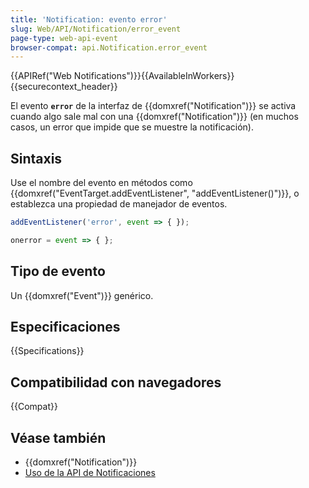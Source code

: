 ```yaml
---
title: 'Notification: evento error'
slug: Web/API/Notification/error_event
page-type: web-api-event
browser-compat: api.Notification.error_event
---
```

{{APIRef("Web Notifications")}}{{AvailableInWorkers}}{{securecontext_header}}

El evento **`error`** de la interfaz de {{domxref("Notification")}} se activa cuando algo sale mal con una {{domxref("Notification")}} (en muchos casos, un error que impide que se muestre la notificación).

## Sintaxis

Use el nombre del evento en métodos como {{domxref("EventTarget.addEventListener", "addEventListener()")}}, o establezca una propiedad de manejador de eventos.

```js
addEventListener('error', event => { });

onerror = event => { };
```

## Tipo de evento

Un {{domxref("Event")}} genérico.

## Especificaciones

{{Specifications}}

## Compatibilidad con navegadores

{{Compat}}

## Véase también

- {{domxref("Notification")}}
- [Uso de la API de Notificaciones](/en-US/docs/Web/API/Notifications_API/Using_the_Notifications_API)
